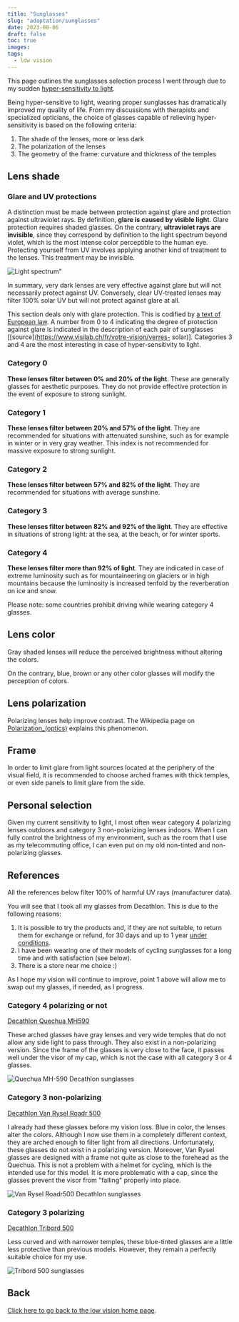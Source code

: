 ```yaml
---
title: "Sunglasses"
slug: "adaptation/sunglasses"
date: 2023-08-06
draft: false
toc: true
images:
tags:
  - low vision
---
```

This page outlines the sunglasses selection process I went through due to my sudden [hyper-sensitivity to light](..).

Being hyper-sensitive to light, wearing proper sunglasses has dramatically improved my quality of life. From my discussions with therapists and specialized opticians, the choice of glasses capable of relieving hyper-sensitivity is based on the following criteria:
1. The shade of the lenses, more or less dark
2. The polarization of the lenses
3. The geometry of the frame: curvature and thickness of the temples

## Lens shade
### Glare and UV protections
A distinction must be made between protection against glare and protection against ultraviolet rays. By definition, **glare is caused by visible light**. Glare protection requires shaded glasses. On the contrary, **ultraviolet rays are invisible**, since they correspond by definition to the light spectrum beyond violet, which is the most intense color perceptible to the human eye. Protecting yourself from UV involves applying another kind of treatment to the lenses. This treatment may be invisible.

![Light spectrum"](/vision/visible-light-spectrum.png)

In summary, very dark lenses are very effective against glare but will not necessarily protect against UV. Conversely, clear UV-treated lenses may filter 100% solar UV but will not protect against glare at all.

This section deals only with glare protection. This is codified by [a text of European law](https://eur-lex.europa.eu/legal-content/EN/TXT/HTML/?uri=CELEX:32016R0425). A number from 0 to 4 indicating the degree of protection against glare is indicated in the description of each pair of sunglasses [[source](https://www.visilab.ch/fr/votre-vision/verres- solar)]. Categories 3 and 4 are the most interesting in case of hyper-sensitivity to light.

### Category 0
**These lenses filter between 0% and 20% of the light**. These are generally glasses for aesthetic purposes. They do not provide effective protection in the event of exposure to strong sunlight.

### Category 1
**These lenses filter between 20% and 57% of the light**. They are recommended for situations with attenuated sunshine, such as for example in winter or in very gray weather. This index is not recommended for massive exposure to strong sunlight.

### Category 2
**These lenses filter between 57% and 82% of the light**. They are recommended for situations with average sunshine.

### Category 3
**These lenses filter between 82% and 92% of the light**. They are effective in situations of strong light: at the sea, at the beach, or for winter sports.

### Category 4
**These lenses filter more than 92% of light**. They are indicated in case of extreme luminosity such as for mountaineering on glaciers or in high mountains because the luminosity is increased tenfold by the reverberation on ice and snow.

Please note: some countries prohibit driving while wearing category 4 glasses.

## Lens color
Gray shaded lenses will reduce the perceived brightness without altering the colors.

On the contrary, blue, brown or any other color glasses will modify the perception of colors.

## Lens polarization
Polarizing lenses help improve contrast. The Wikipedia page on [Polarization_(optics)](https://en.wikipedia.org/wiki/Polarization_(physics)#Applications_and_examples) explains this phenomenon.

## Frame
In order to limit glare from light sources located at the periphery of the visual field, it is recommended to choose arched frames with thick temples, or even side panels to limit glare from the side.

## Personal selection
Given my current sensitivity to light, I most often wear category 4 polarizing lenses outdoors and category 3 non-polarizing lenses indoors. When I can fully control the brightness of my environment, such as the room that I use as my telecommuting office, I can even put on my old non-tinted and non-polarizing glasses.

## References
All the references below filter 100% of harmful UV rays (manufacturer data).

You will see that I took all my glasses from Decathlon. This is due to the following reasons:
1. It is possible to try the products and, if they are not suitable, to return them for exchange or refund, for 30 days and up to 1 year [under conditions](https://www.decathlon.ch/fr/landing/365-jours-retour/_/R-a-a140016v).
2. I have been wearing one of their models of cycling sunglasses for a long time and with satisfaction (see below).
3. There is a store near me choice :)

As I hope my vision will continue to improve, point 1 above will allow me to swap out my glasses, if needed, as I progress.

### Category 4 polarizing or not
[Decathlon Quechua MH590](https://www.decathlon.ch/fr/p/lunettes-de-soleil-randonnee-mh590-adulte-polarisantes-categorie-4/_/R-p-181313?mc=8548667)

These arched glasses have gray lenses and very wide temples that do not allow any side light to pass through. They also exist in a non-polarizing version. Since the frame of the glasses is very close to the face, it passes well under the visor of my cap, which is not the case with all category 3 or 4 glasses.

![Quechua MH-590 Decathlon sunglasses](/vision/MH-590.png)

### Category 3 non-polarizing
[Decathlon Van Rysel Roadr 500](https://www.decathlon.ch/fr/p/lunettes-de-velo-adulte-roadr-500-categorie-3-noires/_/R-p-181317?mc=8405401)

I already had these glasses before my vision loss. Blue in color, the lenses alter the colors. Although I now use them in a completely different context, they are arched enough to filter light from all directions. Unfortunately, these glasses do not exist in a polarizing version. Moreover, Van Rysel glasses are designed with a frame not quite as close to the forehead as the Quechua. This is not a problem with a helmet for cycling, which is the intended use for this model. It is more problematic with a cap, since the glasses prevent the visor from "falling" properly into place.

![Van Rysel Roadr500 Decathlon sunglasses](/vision/Roadr-500.png)

### Category 3 polarizing
[Decathlon Tribord 500](https://www.decathlon.ch/fr/p/lunettes-de-soleil-polarisees-flottantes-voile-adulte-500-taille-m-petrole/_/R-p-325360)

Less curved and with narrower temples, these blue-tinted glasses are a little less protective than previous models. However, they remain a perfectly suitable choice for my use.

![Tribord 500 sunglasses](/vision/Tribord-500.png)

## Back
[Click here to go back to the low vision home page](..).
